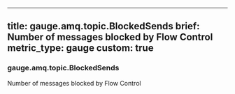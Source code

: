 
---
title: gauge.amq.topic.BlockedSends
brief: Number of messages blocked by Flow Control
metric_type: gauge
custom: true
---
### gauge.amq.topic.BlockedSends

Number of messages blocked by Flow Control
